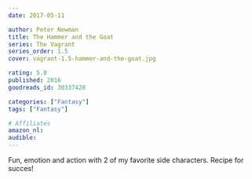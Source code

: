 ```yaml
---
date: 2017-05-11

author: Peter Newman
title: The Hammer and the Goat
series: The Vagrant
series_order: 1.5
cover: vagrant-1.5-hammer-and-the-goat.jpg

rating: 5.0
published: 2016
goodreads_id: 30337428

categories: ["Fantasy"]
tags: ["Fantasy"]

# Affiliates
amazon_nl: 
audible: 
---
```


Fun, emotion and action with 2 of my favorite side characters. Recipe for succes!
